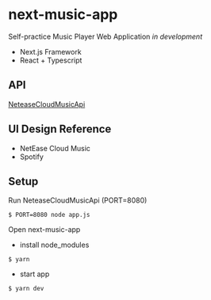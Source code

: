 # next-music-app
Self-practice Music Player Web Application *in development*

- Next.js Framework
- React + Typescript

## API
 [NeteaseCloudMusicApi](https://github.com/Binaryify/NeteaseCloudMusicApi) 

## UI Design Reference
- NetEase Cloud Music
- Spotify

## Setup
Run NeteaseCloudMusicApi (PORT=8080)
```shell
$ PORT=8080 node app.js
```
Open next-music-app
- install node_modules
```shell
$ yarn
```

- start app
```shell
$ yarn dev
```

